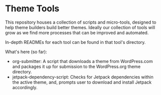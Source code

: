 # Theme Tools

This repository houses a collection of scripts and micro-tools, designed to help theme builders build better themes. Ideally our collection of tools will grow as we find more processes that can be improved and automated.

In-depth READMEs for each tool can be found in that tool's directory.

What's here (so far):

- org-submitter: A script that downloads a theme from WordPress.com and packages it up for submission to the WordPress.org theme directory.
- jetpack-dependency-script: Checks for Jetpack dependencies within the active theme, and, prompts user to download and install Jetpack accordingly.
